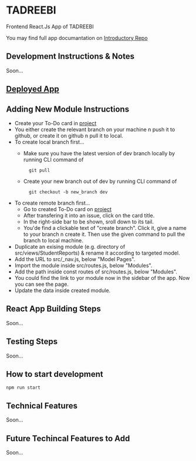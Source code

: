 # TADREEBI

Frontend React.Js App of TADREEBI

You may find full app documantation on [Introductory Repo](https://github.com/Tadreebi/app)

## Development Instructions & Notes

Soon...

## [Deployed App](https://tadreebi.vercel.app/)

## Adding New Module Instructions

- Create your To-Do card in [project](https://github.com/Tadreebi/fe/projects/1)
- You either create the relevant branch on your machine n push it to github, or create it on github n pull it to local.
- To create local branch first...
  - Make sure you have the latest version of dev branch locally by running CLI command of 

          git pull
  - Create your new branch out of dev by running CLI command of 

          git checkout -b new_branch dev
- To create remote branch first...
  - Go to created To-Do card on [project](https://github.com/Tadreebi/fe/projects/1)
  - After transfering it into an issue, click on the card title.
  - In the right-side bar to be shown, sroll down to its tail.
  - You'de find a clickable text of "create branch". Click it, give a name to your branch n create it. Then use the given command to pull the branch to local machine.
- Duplicate an exising module (e.g. directory of src/views/StudentReports) & rename it according to targeted model.
- Add the URL to src/_nav.js, below "Model Pages".
- Import the module inside src/routes.js, below "Modules".
- Add the path inside const routes of src/routes.js, below "Modules".
- You could find the link to yor module now in the sidebar of the app. Now you can see the page.
- Update the data inside created module.

## React App Building Steps

Soon...

## Testing Steps

Soon...

## How to start development

    npm run start

## Technical Features

Soon...

## Future Techincal Features to Add

Soon...

